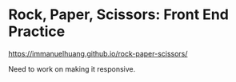 # Rock, Paper, Scissors: Front End Practice

https://immanuelhuang.github.io/rock-paper-scissors/

Need to work on making it responsive.
